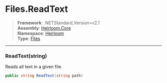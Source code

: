 # Files.ReadText

> **Framework**: .NETStandard,Version=v2.1  
> **Assembly**: [Heirloom.Core][0]  
> **Namespace**: [Heirloom][0]  
> **Type**: [Files][1]

--------------------------------------------------------------------------------

### ReadText(string)

Reads all text in a given file.

```cs
public string ReadText(string path)
```

[0]: ../Heirloom.Core.md
[1]: Heirloom.Files.md
